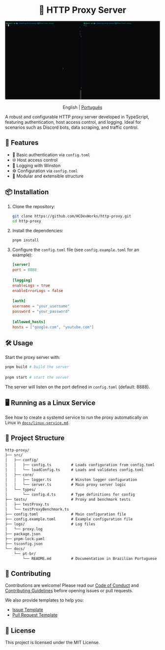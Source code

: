 <h1 align="center"> 🧭 HTTP Proxy Server </h1>

<p align="center">
  <img src="./docs/static/demo.gif">
</p>

<p align="center">
   English
   | 
  <a href="./docs/pt-br/README.md">Português</a>
</p>

A robust and configurable HTTP proxy server developed in TypeScript, featuring authentication, host access control, and logging. Ideal for scenarios such as Discord bots, data scraping, and traffic control.

## 🚀 Features

- 🔐 Basic authentication via `config.toml`
- 🌐 Host access control
- 📄 Logging with Winston
- ⚙️ Configuration via `config.toml`
- 🧪 Modular and extensible structure

## 📦 Installation

1. Clone the repository:

   ```bash
   git clone https://github.com/HCDevWorks/http-proxy.git
   cd http-proxy
   ```

2. Install the dependencies:

   ```bash
   pnpm install
   ```

3. Configure the `config.toml` file (see `config.example.toml` for an example):

   ```toml
   [server]
   port = 8888

   [logging]
   enableLogs = true
   enableErrorLogs = false

   [auth]
   username = "your_username"
   password = "your_password"

   [allowed_hosts]
   hosts = ["google.com", "youtube.com"]
   ```

## 🛠️ Usage

Start the proxy server with:

```bash
pnpm build # build the server

pnpm start # start the server
```

The server will listen on the port defined in `config.toml` (default: 8888).

## 🖥️ Running as a Linux Service

See how to create a systemd service to run the proxy automatically on Linux in [`docs/linux-service.md`](./docs/LINUX-SERVICE.md).

## 📁 Project Structure

```
http-proxy/
├── src/
│   ├── config/
│   │   ├── config.ts         # Loads configuration from config.toml
│   │   └── loadConfig.ts     # Loads and validates config.toml
│   ├── core/
│   │   ├── logger.ts         # Winston logger configuration
│   │   └── server.ts         # Main proxy server logic
│   └── types/
│       └── config.d.ts       # Type definitions for config
├── tests/                    # Proxy and benchmark tests
│   ├── testProxy.ts
│   └── testProxyBenchmark.ts
├── config.toml               # Main configuration file
├── config.example.toml       # Example configuration file
├── logs/                     # Log files
│   └── proxy.log
├── package.json
├── pnpm-lock.yaml
├── tsconfig.json
└── docs/
    └── pt-br/
        └── README.md         # Documentation in Brazilian Portuguese
```

## 🤝 Contributing

Contributions are welcome! Please read our [Code of Conduct](./CODE_OF_CONDUCT.md) and [Contributing Guidelines](./CONTRIBUTING.md) before opening issues or pull requests.

We also provide templates to help you:
- [Issue Template](./.github/ISSUE_TEMPLATE.md)
- [Pull Request Template](./.github/PULL_REQUEST_TEMPLATE.MD)

## 📄 License

This project is licensed under the MIT License.